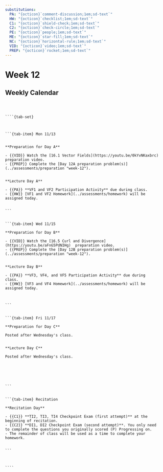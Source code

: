 ```yaml
---
substitutions:
  PA: "{octicon}`comment-discussion;1em;sd-text`"
  HW: "{octicon}`checklist;1em;sd-text`"
  C1: "{octicon}`shield-check;1em;sd-text`"
  C2: "{octicon}`check-circle;1em;sd-text`"
  PE: "{octicon}`people;1em;sd-text`"
  ME: "{octicon}`star-fill;1em;sd-text`"
  NC: "{octicon}`horizontal-rule;1em;sd-text`"
  VID: "{octicon}`video;1em;sd-text`"
  PREP: "{octicon}`rocket;1em;sd-text`"
---
```


Week 12
============================

## Weekly Calendar


`````{card}



````{tab-set}



```{tab-item} Mon 11/13


**Preparation for Day A**

- {{VID}} Watch the [16.1 Vector Fields](https://youtu.be/0kYvNKaxbrc)  preparation video. 
- {{PREP}} Complete the [Day 12A preparation problem(s)](../assessments/preparation "week-12").


**Lecture Day A**

- {{PA}} **VF1 and VF2 Participation Activity** due during class.
- {{HW}} [VF1 and VF2 Homework](../assessments/homework) will be assigned today.


```


```{tab-item} Wed 11/15

**Preparation for Day B**

- {{VID}} Watch the [16.5 Curl and Divergence](https://youtu.be/aFnG5PdNIHg)  preparation video. 
- {{PREP}} Complete the [Day 12B preparation problem(s)](../assessments/preparation "week-12").


**Lecture Day B**

- {{PA}} **VF3, VF4, and VF5 Participation Activity** due during class.
- {{HW}} [VF3 and VF4 Homework](../assessments/homework) will be assigned today.



```


```{tab-item} Fri 11/17

**Preparation for Day C**

Posted after Wednesday's class.


**Lecture Day C**

Posted after Wednesday's class.






```


```{tab-item} Recitation

**Recitation Day** 

- {{C1}} **TI2, TI3, TI4 Checkpoint Exam (first attempt)** at the beginning of recitation.
- {{C2}} **DI1, DI2 Checkpoint Exam (second attempt)**. You only need to complete the questions you originally scored (P) Progressing on.
- The remainder of class will be used as a time to complete your homework.


```



````

`````









